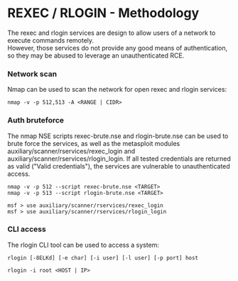 # REXEC / RLOGIN - Methodology

The rexec and rlogin services are design to allow users of a network to execute
commands remotely.  
However, those services do not provide any good means of authentication, so
they may be abused to leverage an unauthenticated RCE.

### Network scan

Nmap can be used to scan the network for open rexec and rlogin services:

```
nmap -v -p 512,513 -A <RANGE | CIDR>
```

### Auth bruteforce

The nmap NSE scripts rexec-brute.nse and rlogin-brute.nse can be used to brute
force the services, as well as the metasploit modules
auxiliary/scanner/rservices/rexec_login and
auxiliary/scanner/rservices/rlogin_login.
If all tested credentials are returned as valid ("Valid
credentials"), the services are vulnerable to unauthenticated access.

```
nmap -v -p 512 --script rexec-brute.nse <TARGET>
nmap -v -p 513 --script rlogin-brute.nse <TARGET>

msf > use auxiliary/scanner/rservices/rexec_login
msf > use auxiliary/scanner/rservices/rlogin_login
```

### CLI access

The rlogin CLI tool can be used to access a system:

```
rlogin [-8ELKd] [-e char] [-i user] [-l user] [-p port] host

rlogin -i root <HOST | IP>
```
